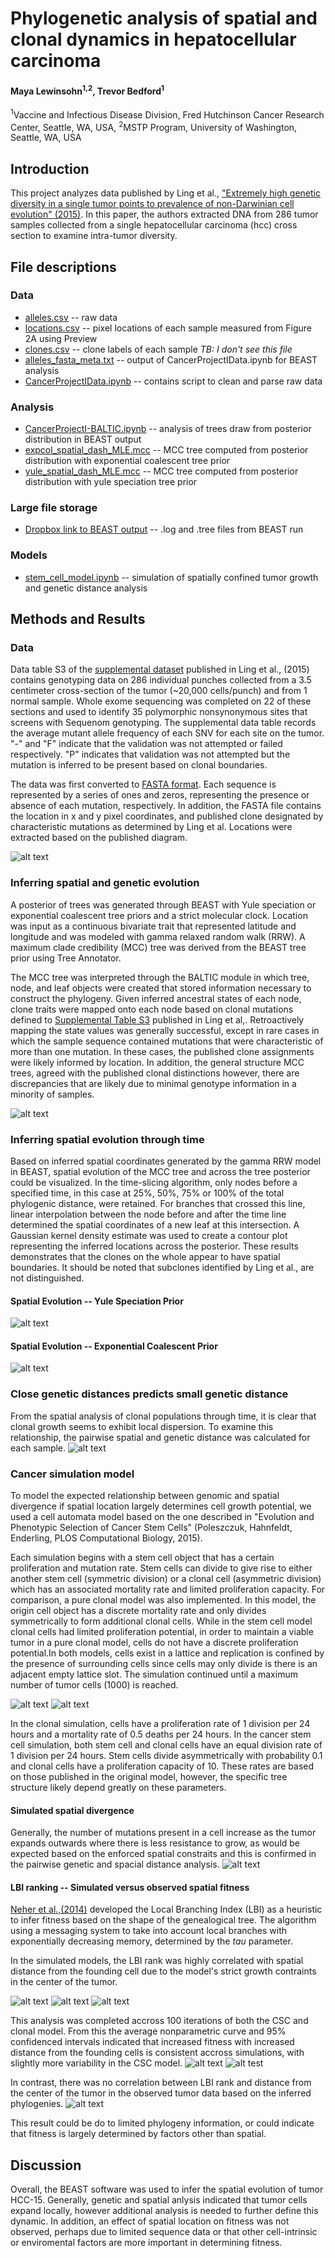 # Phylogenetic analysis of spatial and clonal dynamics in hepatocellular carcinoma

#### Maya Lewinsohn<sup>1,2</sup>, Trevor Bedford<sup>1</sup>

<sup>1</sup>Vaccine and Infectious Disease Division, Fred Hutchinson Cancer Research Center, Seattle, WA, USA, <sup>2</sup>MSTP Program, University of Washington, Seattle, WA, USA

## Introduction

This project analyzes data published by Ling et al., ["Extremely high genetic diversity in a single tumor points to prevalence of non-Darwinian cell evolution" (2015)](http://www.pnas.org/content/112/47/E6496.full). In this paper, the authors extracted DNA from 286 tumor samples collected from a single hepatocellular carcinoma (hcc) cross section to examine intra-tumor diversity.
## File descriptions

### Data

* [alleles.csv](data/alleles.csv) -- raw data
* [locations.csv](data/locations.csv) -- pixel locations of each sample measured from Figure 2A using Preview
* [clones.csv](data/clones.csv) -- clone labels of each sample *TB: I don't see this file*
* [alleles_fasta_meta.txt](data/alleles_fasta_meta.txt) -- output of CancerProjectIData.ipynb for BEAST analysis
* [CancerProjectIData.ipynb](data/CancerProjectIData.ipynb) -- contains script to clean and parse raw data

### Analysis

* [CancerProjectI-BALTIC.ipynb](CancerProjectI-BALTIC.ipynb) -- analysis of trees draw from posterior distribution in BEAST output
* [expcol_spatial_dash_MLE.mcc](expcol_spatial_dash_MLE.mcc) -- MCC tree computed from posterior distribution with exponential coalescent tree prior
* [yule_spatial_dash_MLE.mcc](expcol_spatial_dash_MLE.mcc) -- MCC tree computed from posterior distribution with yule speciation tree prior
### Large file storage
* [Dropbox link to BEAST output](https://www.dropbox.com/s/1y90xn91d2d1s0v/maya.zip?dl=0) -- .log and .tree files from BEAST run

### Models

* [stem_cell_model.ipynb](stem_cell_model.ipynb) -- simulation of spatially confined tumor growth and genetic distance analysis 

## Methods and Results

### Data
Data table S3 of the [supplemental dataset](http://www.pnas.org/content/112/47/E6496.abstract?tab=ds) published in Ling et al., (2015)  contains genotyping data on 286 individual punches collected from a 3.5 centimeter cross-section of the tumor (~20,000 cells/punch) and from 1 normal sample. Whole exome sequencing was completed on 22 of these sections and used to identify 35 polymorphic nonsynonymous sites that screens with Sequenom genotyping. The supplemental data table records the average mutant allele frequency of each SNV for each site on the tumor. "-" and "F" indicate that the validation was not attempted or failed respectively. "P" indicates that validation was not attempted but the mutation is inferred to be present based on clonal boundaries. 

The data was first converted to [FASTA format](data/alleles_fasta_meta.txt). Each sequence is represented by a series of ones and zeros, representing the presence or absence of each mutation, respectively. In addition, the FASTA file contains the location in x and y pixel coordinates, and published clone designated by characteristic mutations as determined by Ling et al. Locations were extracted based on the published diagram. 

![alt text](figures/mutation_clone_map.PNG "Published Clone Map")

### Inferring spatial and genetic evolution 

A posterior of trees was generated through BEAST with Yule speciation or exponential coalescent tree priors and a strict molecular clock. Location was input as a continuous bivariate trait that represented latitude and longitude and was modeled with gamma relaxed random walk (RRW). A maximum clade credibility (MCC) tree was derived from the BEAST tree prior using Tree Annotator. 

The MCC tree was interpreted through the BALTIC module in which tree, node, and leaf objects were created that stored information necessary to construct the phylogeny. Given inferred ancestral states of each node, clone traits were mapped onto each node based on clonal mutations defined to [Supplemental Table S3](http://www.pnas.org/content/112/47/E6496.abstract?tab=ds) published in Ling et al,. Retroactively mapping the state values was generally successful, except in rare cases in which the sample sequence contained mutations that were characteristic of more than one mutation. In these cases, the published clone assignments were likely informed by location. In addition, the general structure MCC trees, agreed with the published clonal distinctions however, there are discrepancies that are likely due to minimal genotype information in a minority of samples.

![alt text](figures/yule_expcol_unrootedTree.png)

### Inferring spatial evolution through time
Based on inferred spatial coordinates generated by the gamma RRW model in BEAST, spatial evolution of the MCC tree and across the tree posterior could be visualized. In the time-slicing algorithm, only nodes before a specified time, in this case at 25%, 50%, 75% or 100% of the total phylogenic distance, were retained. For branches that crossed this line, linear interpolation between the node before and after the time line determined the spatial coordinates of a new leaf at this intersection. A Gaussian kernel density estimate was used to create a contour plot representing the inferred locations across the posterior. These results demonstrates that the clones on the whole appear to have spatial boundaries. It should be noted that subclones identified by Ling et al., are not distinguished. 

#### Spatial Evolution -- Yule Speciation Prior
![alt text](figures/yule_kde_contour_MCC.png "Spatial Evolution, Yule Speciation Prior") 
#### Spatial Evolution -- Exponential Coalescent Prior
![alt text](figures/expcol_kde_contour_MCC.png "Spatial Evolution, Exponential Coalescent Prior")
### Close genetic distances predicts small genetic distance

From the spatial analysis of clonal populations through time, it is clear that clonal growth seems to exhibit local dispersion. To examine this relationship, the pairwise spatial and genetic distance was calculated for each sample. 
![alt text](figures/expcol_yule_genetic_spatial_scatter.png) 

### Cancer simulation model

To model the expected relationship between genomic and spatial divergence if spatial location largely determines cell growth potential,  we used a cell automata model based on the one described in "Evolution and Phenotypic Selection of Cancer Stem Cells" (Poleszczuk, Hahnfeldt, Enderling, PLOS Computational Biology, 2015). 

Each simulation begins with a stem cell object that has a certain proliferation and mutation rate. Stem cells can divide to give rise to either another stem cell (symmetric division) or a clonal cell (asymmetric division) which has an associated mortality rate and limited proliferation capacity. For comparison, a pure clonal model was also implemented. In this model, the origin cell object has a discrete mortality rate and only divides symmetrically to form additional clonal cells. While in the stem cell model clonal cells had limited proliferation potential, in order to maintain a viable tumor in a pure clonal model, cells do not have a discrete proliferation potential.In both models, cells exist in a lattice and replication is confined by the presence of surrounding cells since cells may only divide is there is an adjacent empty lattice slot. The simulation continued until a maximum number of tumor cells (1000) is reached.

![alt text](figures/CCsimultation_alive_cells_combined.png)
![alt text](figures/simultation_genealogy_tree_combined.png)

In the clonal simulation, cells have a proliferation rate of 1 division per 24 hours and a mortality rate of 0.5 deaths per 24 hours. In the cancer stem cell simulation, both stem cell and clonal cells have an equal division rate of 1 division per 24 hours. Stem cells divide asymmetrically with probability 0.1 and clonal cells have a proliferation capacity of 10. These rates are based on those published in the original model, however, the specific tree structure likely depend greatly on these parameters. 

#### Simulated spatial divergence
Generally, the number of mutations present in a cell increase as the tumor expands outwards where there is less resistance to grow, as would be expected based on the enforced spatial constraits and this is confirmed in the pairwise genetic and spacial distance analysis. 
![alt text](figures/simultation_genetic_pair_combined.png) 

#### LBI ranking -- Simulated versus observed spatial fitness

[Neher et al.,(2014)](https://www.ncbi.nlm.nih.gov/pmc/articles/PMC4227306/) developed the Local Branching Index (LBI) as a heuristic to infer fitness based on the shape of the genealogical tree. The algorithm using a messaging system to take into account local branches with exponentially decreasing memory, determined by the $tau$  parameter. 

In the simulated models, the LBI rank was highly correlated with spatial distance from the founding cell due to the model's strict growth contraints in the center of the tumor.

![alt text](figures/simultation_spatial_LBI_combined.png)
![alt text](figures/CSCsimultation_distance_LBI.png)
![alt text](figures/CCsimultation_distance_LBI.png)

This analysis was completed accross 100 iterations of both the CSC and clonal model. From this the average nonparametric curve and 95% confidenced intervals indicated that increased fitness with increased distance from the founding cells is consistent accross simulations, with slightly more variability in the CSC model. 
![alt text](figures/CC_LBIsim.png)
![alt test](figures/CSC_LBIsim.png)


In contrast, there was no correlation between LBI rank and distance from the center of the tumor in the observed tumor data based on the inferred phylogenies. 
![alt text](figures/expcol_yule_lbi_rank_scatter.png)

This result could be do to limited phylogeny information, or could indicate that fitness is largely determined by factors other than spatial. 

## Discussion
Overall, the BEAST software was used to infer the spatial evolution of tumor HCC-15. Generally, genetic and spatial anlysis indicated that tumor cells expand locally, however additional analysis is needed to further define this dynamic. In addition, an effect of spatial location on fitness was not observed, perhaps due to limited sequence data or that other cell-intrinsic or enviromental factors are more important in determining fitness.  








